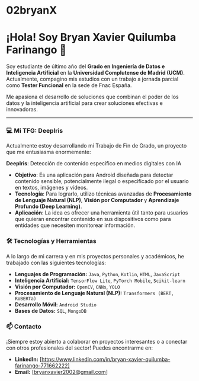 # 02bryanX
# ¡Hola! Soy Bryan Xavier Quilumba Farinango 👋

Soy estudiante de último año del **Grado en Ingeniería de Datos e Inteligencia Artificial** en la **Universidad Complutense de Madrid (UCM)**. Actualmente, compagino mis estudios con un trabajo a jornada parcial como **Tester Funcional** en la sede de Fnac España.

Me apasiona el desarrollo de soluciones que combinan el poder de los datos y la inteligencia artificial para crear soluciones efectivas e innovadoras.

---

### 💻 Mi TFG: DeepIris
Actualmente estoy desarrollando mi Trabajo de Fin de Grado, un proyecto que me entusiasma enormemente:

**DeepIris**: Detección de contenido específico en medios digitales con IA

-   **Objetivo**: Es una aplicación para Android diseñada para detectar contenido sensible, potencialmente ilegal o especificado por el usuario en textos, imágenes y vídeos.
-   **Tecnología**: Para lograrlo, utilizo técnicas avanzadas de **Procesamiento de Lenguaje Natural (NLP)**, **Visión por Computador** y **Aprendizaje Profundo (Deep Learning)**.
-   **Aplicación**: La idea es ofrecer una herramienta útil tanto para usuarios que quieran encontrar contenido en sus dispositivos como para entidades que necesiten monitorear información.

### 🛠️ Tecnologías y Herramientas

A lo largo de mi carrera y en mis proyectos personales y académicos, he trabajado con las siguientes tecnologías:

-   **Lenguajes de Programación:** `Java`, `Python`, `Kotlin`, `HTML`, `JavaScript`
-   **Inteligencia Artificial:** `TensorFlow Lite`, `PyTorch Mobile`, `Scikit-learn`
-   **Visión por Computador:** `OpenCV`, `CNNs`, `YOLO`
-   **Procesamiento de Lenguaje Natural (NLP):** `Transformers (BERT, RoBERTa)`
-   **Desarrollo Móvil:** `Android Studio`
-   **Bases de Datos:** `SQL`, `MongoDB`


### 📫 Contacto

¡Siempre estoy abierto a colaborar en proyectos interesantes o a conectar con otros profesionales del sector! Puedes encontrarme en:

-   **LinkedIn:** [https://www.linkedin.com/in/bryan-xavier-quilumba-farinango-771662222]
-   **Email:** [bryanxavier2002@gmail.com]

